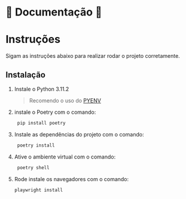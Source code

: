 <!-- # title:
## subtitle:
### topic:
#### subtopic: -->

# :scroll: Documentação :scroll:
# Instruções
Sigam as instruções abaixo para realizar rodar o projeto corretamente.

## Instalação
1. Instale o Python 3.11.2
   > Recomendo o uso do [PYENV](https://dev.to/womakerscode/instalando-o-python-com-o-pyenv-2dc7)

2. instale o Poetry com o comando:
   ```bash
    pip install poetry
    ```

3. Instale as dependências do projeto com o comando:
   ```bash
    poetry install
    ```

4. Ative o ambiente virtual com o comando:
   ```bash
    poetry shell
    ```

5. Rode instale os navegadores com o comando:
   ```bash
   playwright install
   ```

